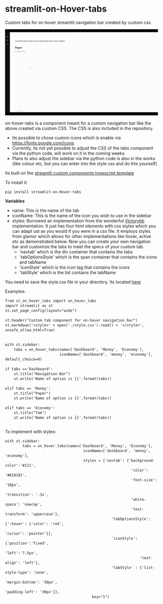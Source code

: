 # streamlit-on-Hover-tabs
Custom tabs for on hover streamlit navigation bar created by custom css

![demonstration-on-hover.gif](./img/demonstration-on-hover.gif)

on-hover-tabs is a component meant for a custom navigation bar like the above created via custom CSS. The CSS is also included in the repository. 
- Its possible to chose custom icons which is enable via https://fonts.google.com/icons
- Currently, its not yet possible to adjust the CSS of the tabs component via the python code, will work on it in the coming weeks
- Plans to also adjust the sidebar via the python code is also in the works (like colour etc, but you can enter into the style css and do this yourself)

Its built on the [streamlit custom components typescript template](https://github.com/streamlit/component-template)

To install it:
```
pip install streamlit-on-Hover-tabs
```

**Variables**

- name: This is the name of the tab
- iconName: This is the name of the icon you wish to use in the sidebar
- styles: Borrowed an implementation from the wonderful [Victoryhb](https://github.com/victoryhb/streamlit-option-menu) implementation. It just has four html elements with css styles which you can adapt ust as you would if you were in a css file. It employs styles from glamor which allows for other implementations like hover, active etc as demonstrated below. Now you can create your own navigation bar and customize the tabs to meet the specs of your custom tab. 
    - 'navtab' which is the div container that contains the tabs
    - 'tabOptionsStyle' which is the span container that contains the icons and tabName
    - 'iconStyle' which is the icon tag that contains the icons
    - 'tabStyle' which is the list contains the tabName

You need to save the style.css file in your directory. Its located [here](https://github.com/Socvest/streamlit-on-Hover-tabs/tree/main/st_on_hover_tabs)

Examples:

```
from st_on_hover_tabs import on_hover_tabs
import streamlit as st
st.set_page_config(layout="wide")

st.header("Custom tab component for on-hover navigation bar")
st.markdown('<style>' + open('./style.css').read() + '</style>', unsafe_allow_html=True)


with st.sidebar:
    tabs = on_hover_tabs(name=['Dashboard', 'Money', 'Economy'], 
                         iconName=['dashboard', 'money', 'economy'], default_choice=0)

if tabs =='Dashboard':
    st.title("Navigation Bar")
    st.write('Name of option is {}'.format(tabs))

elif tabs == 'Money':
    st.title("Paper")
    st.write('Name of option is {}'.format(tabs))

elif tabs == 'Economy':
    st.title("Tom")
    st.write('Name of option is {}'.format(tabs))
    
```

To implement with styles:

```
with st.sidebar:
        tabs = on_hover_tabs(name=['Dashboard', 'Money', 'Economy'], 
                                    iconName=['dashboard', 'money', 'economy'],
                                    styles = {'navtab': {'background-color':'#111',
                                                          'color': '#818181',
                                                          'font-size': '18px',
                                                          'transition': '.3s',
                                                          'white-space': 'nowrap',
                                                          'text-transform': 'uppercase'},
                                                 'tabOptionsStyle': {':hover': {'color': 'red',
                                                                                'cursor': 'pointer'}},
                                                 'iconStyle':{'position':'fixed',
                                                              'left':'7.5px',
                                                              'text-align': 'left'},
                                                 'tabStyle' : {'list-style-type': 'none',
                                                                'margin-bottom': '30px',
                                                                'padding-left': '30px'}},
                                        key="1")
```
